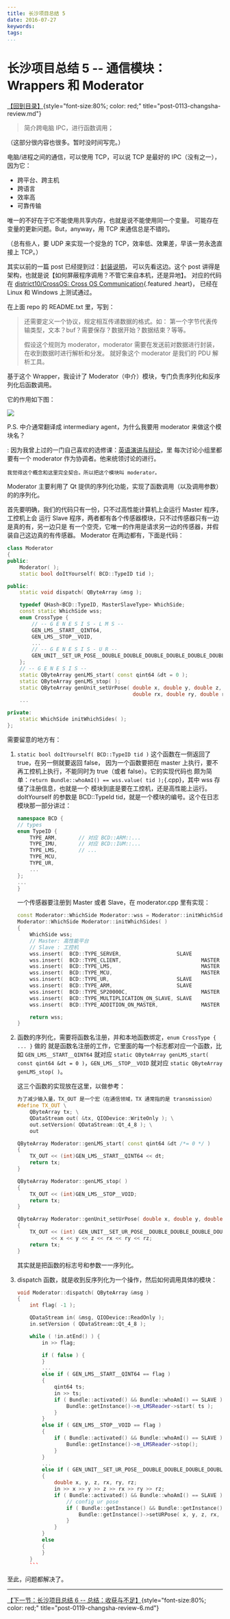 ```yaml
---
title: 长沙项目总结 5
date: 2016-07-27
keywords:
tags:
...
```


长沙项目总结 5 -- 通信模块：Wrappers 和 Moderator
=================================================

[【回到目录】](post-0113-changsha-review.html){style="font-size:80%; color: red;" title="post-0113-changsha-review.md"}

>   简介跨电脑 IPC，进行函数调用；

（这部分很内容也很多。暂时没时间写完。）

电脑/进程之间的通信，可以使用 TCP，可以说 TCP 是最好的 IPC（没有之一），因为它：

-   跨平台、跨主机
-   跨语言
-   效率高
-   可靠传输

唯一的不好在于它不能使用共享内存，也就是说不能使用同一个变量。
可能存在变量的更新问题。But，anyway，用 TCP 来通信总是不错的。

（总有些人，要 UDP 来实现一个捉急的 TCP，效率低、效果差，早该一劳永逸直接上 TCP。）

其实以前的一篇 post 已经提到过：[封装说明](http://tangzx.qiniudn.com/post-0059-exe-wrapper.html)，
可以先看这边。这个 post 讲得是架构，也就是说【如何屏蔽程序调用？不管它来自本机，还是异地】。
对应的代码在 [district10/CrossOS: Cross OS Communication](https://github.com/district10/CrossOS){.featured .heart}，
已经在 Linux 和 Windows 上测试通过。

在上面 repo 的 README.txt 里，写到：

>   还需要定义一个协议，规定相互传递数据的格式。如：
>   第一个字节代表传输类型，文本？buf？需要保存？数据开始？数据结束？等等。
>
>   假设这个规则为 moderator，moderator 需要在发送前对数据进行封装，在收到数据时进行解析和分发。
>   就好象这个 moderator 是我们的 PDU 解析工具。

基于这个 Wrapper，我设计了 Moderator（中介）模块，专门负责序列化和反序列化后函数调用。

它的作用如下图：

![](http://whudoc.qiniudn.com/2016/system-flow.png)

P.S. 中介通常翻译成 intermediary agent，为什么我要用 moderator 来做这个模块名？

:   因为我曾上过的一门自己喜欢的选修课：[英语演讲与辩论](http://tangzx.qiniudn.com/post-0027-ai-will-kill-us.html)，里
    每次讨论小组里都要有一个 moderator 作为协调者。他来统领讨论的进行。

    我觉得这个概念和这里完全契合。所以把这个模块叫 moderator。

Moderator 主要利用了 Qt 提供的序列化功能，实现了函数调用（以及调用参数）的的序列化。

首先要明确，我们的代码只有一份，只不过高性能计算机上会运行 Master 程序，工控机上会
运行 Slave 程序，两者都有各个传感器模块，只不过传感器只有一边是真的有，另一边只是
有一个空壳，它唯一的作用是请求另一边的传感器，并假装自己这边真的有传感器。
Moderator 在两边都有，下面是代码：

```cpp
class Moderator
{
public:
    Moderator( );
    static bool doItYourself( BCD::TypeID tid );

public:
    static void dispatch( QByteArray &msg );

    typedef QHash<BCD::TypeID, MasterSlaveType> WhichSide;
    const static WhichSide wss;
    enum CrossType {
        // -- G E N E S I S - L M S --
        GEN_LMS__START__QINT64,
        GEN_LMS__STOP__VOID,
        ...
        // -- G E N E S I S - U R --
        GEN_UNIT__SET_UR_POSE__DOUBLE_DOUBLE_DOUBLE_DOUBLE_DOUBLE_DOUBLE
    };
    // -- G E N E S I S --
    static QByteArray genLMS_start( const qint64 &dt = 0 );
    static QByteArray genLMS_stop( );
    static QByteArray genUnit_setUrPose( double x, double y, double z,
                                         double rx, double ry, double rz );
    ...

private:
    static WhichSide initWhichSides( );
};
```

需要留意的地方有：

1.  `static bool doItYourself( BCD::TypeID tid )` 这个函数在一侧返回了 true，在另一侧就要返回 false，
    因为一个函数要把在 master 上执行，要不再工控机上执行，不能同时为 true（或者 false）。它的实现代码也
    颇为简单：`return Bundle::whoAmI() == wss.value( tid );`{.cpp}，其中 wss 存储了注册信息，也就是一个
    模块到底是要在工控机，还是高性能上运行。doItYourself 的参数是 BCD::TypeId
    tid，就是一个模块的编号。这个在日志模块那一部分讲过：

    ```cpp
    namespace BCD {
    // types
    enum TypeID {
        TYPE_ARM,       // 对应 BCD::ARM::...
        TYPE_IMU,       // 对应 BCD::IUM::...
        TYPE_LMS,       // ...
        TYPE_MCU,
        TYPE_UR,
        ...
    };
    ...
    }
    ```

    一个传感器要注册到 Master 或者 Slave，在 moderator.cpp 里有实现：

    ```cpp
    const Moderator::WhichSide Moderator::wss = Moderator::initWhichSides( );
    Moderator::WhichSide Moderator::initWhichSides( )
    {
        WhichSide wss;
        // Master: 高性能平台
        // Slave : 工控机
        wss.insert(  BCD::TYPE_SERVER,                  SLAVE           );
        wss.insert(  BCD::TYPE_CLIENT,                          MASTER  );
        wss.insert(  BCD::TYPE_LMS,                             MASTER  );
        wss.insert(  BCD::TYPE_MCU,                             MASTER  );
        wss.insert(  BCD::TYPE_UR,                      SLAVE           );
        wss.insert(  BCD::TYPE_ARM,                     SLAVE           );
        wss.insert(  BCD::TYPE_SP20000C,                        MASTER  );
        wss.insert(  BCD::TYPE_MULTIPLICATION_ON_SLAVE, SLAVE           );
        wss.insert(  BCD::TYPE_ADDITION_ON_MASTER,              MASTER  );

        return wss;
    }
    ```

2.  函数的序列化，需要将函数名注册，并和本地函数绑定，`enum CrossType { ... }` 做的
    就是函数名注册的工作，它里面的每一个标志都对应一个函数，比如 `GEN_LMS__START__QINT64`
    就对应 `static QByteArray genLMS_start( const qint64 &dt = 0 )`，`GEN_LMS__STOP__VOID`
    就对应 `static QByteArray genLMS_stop( )`。

    这三个函数的实现放在这里，以做参考：

    ```cpp
    为了减少输入量，TX_OUT 是一个宏（在通信领域，TX 通常指的是 transmission）
    #define TX_OUT \
        QByteArray tx; \
        QDataStream out( &tx, QIODevice::WriteOnly ); \
        out.setVersion( QDataStream::Qt_4_8 ); \
        out

    QByteArray Moderator::genLMS_start( const qint64 &dt /*= 0 */ )
    {
        TX_OUT << (int)GEN_LMS__START__QINT64 << dt;
        return tx;
    }

    QByteArray Moderator::genLMS_stop( )
    {
        TX_OUT << (int)GEN_LMS__STOP__VOID;
        return tx;
    }

    QByteArray Moderator::genUnit_setUrPose( double x, double y, double z, double rx, double ry, double rz )
    {
        TX_OUT << (int) GEN_UNIT__SET_UR_POSE__DOUBLE_DOUBLE_DOUBLE_DOUBLE_DOUBLE_DOUBLE
               << x << y << z << rx << ry << rz;
        return tx;
    }
    ```

    其实就是把函数的标志号和参数一一序列化。

3.  dispatch 函数，就是收到反序列化为一个操作，然后如何调用具体的模块：

    ```cpp
    void Moderator::dispatch( QByteArray &msg )
    {
        int flag( -1 );

        QDataStream in( &msg, QIODevice::ReadOnly );
        in.setVersion ( QDataStream::Qt_4_8 );

        while ( !in.atEnd() ) {
            in >> flag;

            if ( false ) {
            }
            ...
            else if ( GEN_LMS__START__QINT64 == flag )
            {
                qint64 ts;
                in >> ts;
                if ( Bundle::activated() && Bundle::whoAmI() == SLAVE ) {
                    Bundle::getInstance()->m_LMSReader->start( ts );
                }
            }
            else if ( GEN_LMS__STOP__VOID == flag )
            {
                if ( Bundle::activated() && Bundle::whoAmI() == SLAVE ) {
                    Bundle::getInstance()->m_LMSReader->stop();
                }
            }
            ...
            else if ( GEN_UNIT__SET_UR_POSE__DOUBLE_DOUBLE_DOUBLE_DOUBLE_DOUBLE_DOUBLE == flag )
            {
                double x, y, z, rx, ry, rz;
                in >> x >> y >> z >> rx >> ry >> rz;
                if ( Bundle::activated() && Bundle::whoAmI() == SLAVE ) {
                    // config ur pose
                    if ( Bundle::getInstance() && Bundle::getInstance()->collectionUnit ) {
                        Bundle::getInstance()->setURPose( x, y, z, rx, ry, rz );
                    }
                }
            }
            else
            {
            }
        }
        ```

至此，问题都解决了。

---

[【下一节：长沙项目总结 6 -- 总结：收获与不足】](post-0119-changsha-review-6.html){style="font-size:80%; color: red;" title="post-0119-changsha-review-6.md"}
